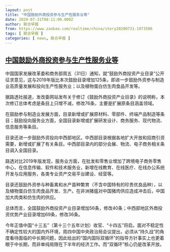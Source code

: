 ```yaml
---
layout: post
title: "中国鼓励外商投资参与生产性服务业等"
date: 2020-07-31T08:11:00.000Z
author: 联合早报
from: https://www.zaobao.com/realtime/china/story20200731-1073506
tags: [ 联合早报 ]
categories: [ news, 联合早报 ]
---
```

<!--1596183060000-->
[中国鼓励外商投资参与生产性服务业等](https://www.zaobao.com/realtime/china/story20200731-1073506)
------

<div>
<p>中国国家发展改革委和商务部周五（31日）通知，就“鼓励外商投资产业目录”公开征求意见，这与2019年版比本次鼓励目录增加125条，即进一步鼓励外资参与制造业高质量发展和投向生产性服务业；以及植物蛋白仿生肉食品开发等。</p><p>据路透社报道，发改委网站发布关于修订《鼓励外商投资产业目录》的说明称，本次修订总体考虑是条目上只增不减，修改76条，主要是扩展原条目涵盖领域。</p><p>在鼓励参与制造业发展方面，目录新增或扩展原材料、零部件、终端产品制造等条目；鼓励投向服务业方面，全国目录新增或扩展研发设计、商务服务、现代物流、信息服务等条目。</p><section id="imu"><div id="dfp-ad-imu1-wrapper" class="dfp-tag-wrapper"><div id="dfp-ad-imu1" class="dfp-tag-wrapper"></div></div></section><p>目录还进一步鼓励外资投向中西部地区。中西部目录根据各地扩大开放和招商引资需要，新增或扩展了有关条目。中西部目录内的部分会展、物流、电子商务相关条目调入全国目录。</p><p>路透对比2019年版发现，服务业方面，在批发和零售业增加了跨境电子商务零售中心，在信息传输、软件和技术服务业，新增在线教育、在线医疗、在线办公系统开发与应用服务，各类专业资产交易平台建设、经营等。</p><p>目录还鼓励外资参与种畜禽和水产苗种繁育（不含中国特有的珍贵优良品种），以及植物蛋白仿生肉食品开发、生产。在非洲猪瘟对中国猪肉供应造成冲击后，中国加大肉类和仿生肉的供应。</p><p>总体而言，全国鼓励外商投资产业目录增加56条，修改40条；中西部地区外商投资优势产业目录增加69条，修改36条。</p><div id="innity-in-post"></div><div id="dfp-ad-midarticlespecial-wrapper" class="dfp-tag-wrapper"><div id="dfp-ad-midarticlespecial" class="dfp-tag-wrapper"></div></div><p>今年正值中国“十三五”（第十三个五年计划）收官、“十四五”将启。面对不稳定性不确定性较大的国内外环境，周四中国中央政治局会议提出，必须从“持久战”的角度看待面临的中长期问题，因此给出的“国内国际双循环”的指导方针事实上也更着眼于中长期，而非单纯局限在下半年的经济工作。而“双循环”核心仍是改革开放。</p>
</div>
